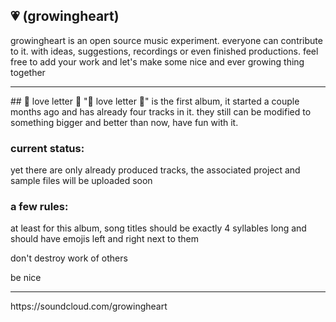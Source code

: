 ﻿## 💗 (growingheart)
growingheart is an open source music experiment. everyone can contribute to it. with ideas, suggestions, recordings or even finished productions. feel free to add your work and let's make some nice and ever growing thing together
<hr>
## 💌 love letter 💌
"💌 love letter 💌" is the first album, it started a couple months ago and has already four tracks in it. they still can be modified to something bigger and better than now, have fun with it.

### current status:
yet there are only already produced tracks, the associated project and sample files will be uploaded soon

### a few rules:
at least for this album, song titles should be exactly 4 syllables long and should have emojis left and right next to them

don't destroy work of others

be nice
<hr>
https://soundcloud.com/growingheart